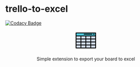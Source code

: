 # trello-to-excel

[![Codacy Badge](https://api.codacy.com/project/badge/Grade/853db58528374b1b9e44b02983149f8e)](https://www.codacy.com/app/matheus-marabesi/trello-to-excel?utm_source=github.com&utm_medium=referral&utm_content=marabesi/trello-to-excel&utm_campaign=badger)

<p align="center">
  <img src="https://github.com/marabesi/trello-to-excel/blob/master/icon48.png"/>
</p>
<p align="center">
  Simple extension to export your board to excel
</p>
